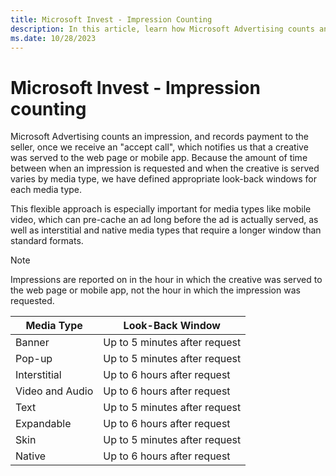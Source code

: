 ```yaml
---
title: Microsoft Invest - Impression Counting
description: In this article, learn how Microsoft Advertising counts an impression and find a list of media types with their respective look-back windows.
ms.date: 10/28/2023
---
```


# Microsoft Invest - Impression counting

Microsoft Advertising counts an impression, and records payment to the seller, once we receive an "accept call", which notifies us that a creative was served to the web page or mobile app. Because the amount of time between when an impression is requested and when the creative is served varies by media type, we have defined appropriate look-back windows for each media type.

This flexible approach is especially important for media types like mobile video, which can pre-cache an ad long before the ad is actually served, as well as interstitial and native media types that require a longer window than standard formats.

> [!NOTE]
> Impressions are reported on in the hour in which the creative was served to the web page or mobile app, not the hour in which the impression was requested.

| Media Type | Look-Back Window |
|--|--|
| Banner | Up to 5 minutes after request |
| Pop-up | Up to 5 minutes after request |
| Interstitial | Up to 6 hours after request |
| Video and Audio | Up to 6 hours after request |
| Text | Up to 5 minutes after request |
| Expandable | Up to 6 hours after request |
| Skin | Up to 5 minutes after request |
| Native | Up to 6 hours after request |
